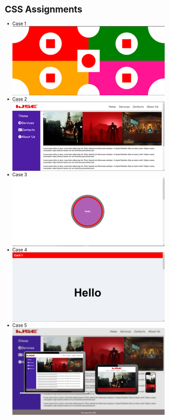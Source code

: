 # CSS Assignments
* Case 1
    ![case1](screen%20shots/img1.PNG)
* Case 2
    ![case2](screen%20shots/img2.PNG)
* Case 3
    ![case3](screen%20shots/img4.PNG)
* Case 4
    ![case4](screen%20shots/img3.PNG)
* Case 5
    ![case5](screen%20shots/lap%20tab%20phone.jpg)




